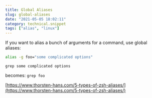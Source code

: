```yaml
---
title: Global Aliases
slug: global-aliases
date: "2021-05-05 18:02:11"
category: technical.snippet
tags: ["alias", "linux"]
---
```


If you want to alias a bunch of arguments for a command, use global aliases:

```bash
alias -g foo="some complicated options"
```

`grep some complicated options`

becomes: `grep foo`

[https://www.thorsten-hans.com/5-types-of-zsh-aliases/](https://www.thorsten-hans.com/5-types-of-zsh-aliases/)
